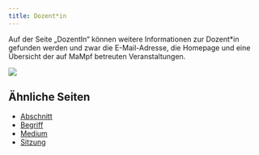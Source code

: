 ```yaml
---
title: Dozent*in
---
```

Auf der Seite „DozentIn“ können weitere Informationen zur Dozent\*in gefunden werden und zwar die E-Mail-Adresse, die Homepage und eine Übersicht der auf MaMpf betreuten Veranstaltungen.

![](/img/dozentin.png)

## Ähnliche Seiten
* [Abschnitt](section.md)
* [Begriff](tag.md)
* [Medium](medium.md)
* [Sitzung](session.md)
